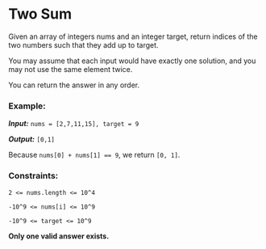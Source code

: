 # Two Sum

Given an array of integers nums and an integer target, return indices of the two numbers such that they add up to target.

You may assume that each input would have exactly one solution, and you may not use the same element twice.

You can return the answer in any order.

### Example:

**_Input:_** `nums = [2,7,11,15], target = 9`

**_Output:_** `[0,1]`

Because `nums[0] + nums[1] == 9`, we return `[0, 1]`.

### Constraints:

`2 <= nums.length <= 10^4`

`-10^9 <= nums[i] <= 10^9`

`-10^9 <= target <= 10^9`

**Only one valid answer exists.**
 
